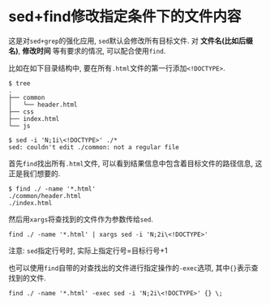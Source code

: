 # sed+find修改指定条件下的文件内容

这是对`sed+grep`的强化应用, `sed`默认会修改所有目标文件. 对 **文件名(比如后缀名)**, **修改时间** 等有要求的情况, 可以配合使用`find`. 

比如在如下目录结构中, 要在所有`.html`文件的第一行添加`<!DOCTYPE>`.

```console
$ tree
.
├── common
│   └── header.html
├── css
├── index.html
└── js

$ sed -i 'N;1i\<!DOCTYPE>' ./*
sed: couldn't edit ./common: not a regular file
```

首先`find`找出所有`.html`文件, 可以看到结果信息中包含着目标文件的路径信息, 这正是我们想要的.

```
$ find ./ -name '*.html'
./common/header.html
./index.html
```

然后用`xargs`将查找到的文件作为参数传给`sed`.

```
find ./ -name '*.html' | xargs sed -i 'N;2i\<!DOCTYPE>'
```

注意: `sed`指定行号时, 实际上指定行号=目标行号+1

也可以使用`find`自带的对查找出的文件进行指定操作的`-exec`选项, 其中`{}`表示查找到的文件.

```
find ./ -name '*.html' -exec sed -i 'N;2i\<!DOCTYPE>' {} \;
```
